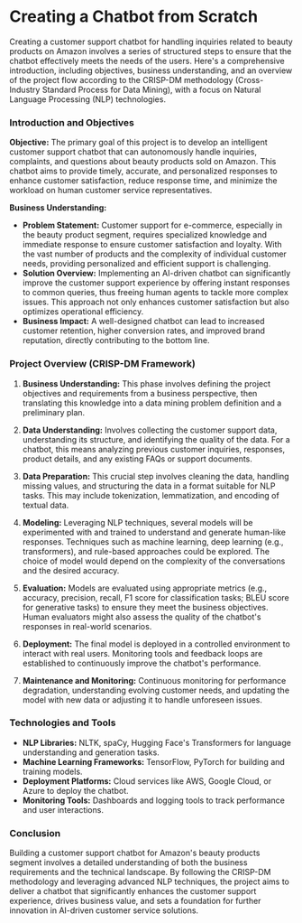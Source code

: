 # Creating a Chatbot from Scratch
Creating a customer support chatbot for handling inquiries related to beauty products on Amazon involves a series of structured steps to ensure that the chatbot effectively meets the needs of the users. Here's a comprehensive introduction, including objectives, business understanding, and an overview of the project flow according to the CRISP-DM methodology (Cross-Industry Standard Process for Data Mining), with a focus on Natural Language Processing (NLP) technologies.

### Introduction and Objectives

**Objective:** The primary goal of this project is to develop an intelligent customer support chatbot that can autonomously handle inquiries, complaints, and questions about beauty products sold on Amazon. This chatbot aims to provide timely, accurate, and personalized responses to enhance customer satisfaction, reduce response time, and minimize the workload on human customer service representatives.

**Business Understanding:**

- **Problem Statement:** Customer support for e-commerce, especially in the beauty product segment, requires specialized knowledge and immediate response to ensure customer satisfaction and loyalty. With the vast number of products and the complexity of individual customer needs, providing personalized and efficient support is challenging.
- **Solution Overview:** Implementing an AI-driven chatbot can significantly improve the customer support experience by offering instant responses to common queries, thus freeing human agents to tackle more complex issues. This approach not only enhances customer satisfaction but also optimizes operational efficiency.
- **Business Impact:** A well-designed chatbot can lead to increased customer retention, higher conversion rates, and improved brand reputation, directly contributing to the bottom line.

### Project Overview (CRISP-DM Framework)

1. **Business Understanding:** This phase involves defining the project objectives and requirements from a business perspective, then translating this knowledge into a data mining problem definition and a preliminary plan.

2. **Data Understanding:** Involves collecting the customer support data, understanding its structure, and identifying the quality of the data. For a chatbot, this means analyzing previous customer inquiries, responses, product details, and any existing FAQs or support documents.

3. **Data Preparation:** This crucial step involves cleaning the data, handling missing values, and structuring the data in a format suitable for NLP tasks. This may include tokenization, lemmatization, and encoding of textual data.

4. **Modeling:** Leveraging NLP techniques, several models will be experimented with and trained to understand and generate human-like responses. Techniques such as machine learning, deep learning (e.g., transformers), and rule-based approaches could be explored. The choice of model would depend on the complexity of the conversations and the desired accuracy.

5. **Evaluation:** Models are evaluated using appropriate metrics (e.g., accuracy, precision, recall, F1 score for classification tasks; BLEU score for generative tasks) to ensure they meet the business objectives. Human evaluators might also assess the quality of the chatbot's responses in real-world scenarios.

6. **Deployment:** The final model is deployed in a controlled environment to interact with real users. Monitoring tools and feedback loops are established to continuously improve the chatbot's performance.

7. **Maintenance and Monitoring:** Continuous monitoring for performance degradation, understanding evolving customer needs, and updating the model with new data or adjusting it to handle unforeseen issues.

### Technologies and Tools

- **NLP Libraries:** NLTK, spaCy, Hugging Face's Transformers for language understanding and generation tasks.
- **Machine Learning Frameworks:** TensorFlow, PyTorch for building and training models.
- **Deployment Platforms:** Cloud services like AWS, Google Cloud, or Azure to deploy the chatbot.
- **Monitoring Tools:** Dashboards and logging tools to track performance and user interactions.

### Conclusion

Building a customer support chatbot for Amazon's beauty products segment involves a detailed understanding of both the business requirements and the technical landscape. By following the CRISP-DM methodology and leveraging advanced NLP techniques, the project aims to deliver a chatbot that significantly enhances the customer support experience, drives business value, and sets a foundation for further innovation in AI-driven customer service solutions.
